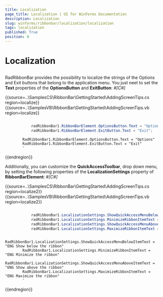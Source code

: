 ```yaml
---
title: Localization
page_title: Localization | UI for WinForms Documentation
description: Localization
slug: winforms/ribbonbar/localization/localization
tags: localization
published: True
position: 0
---
```


# Localization



## 

RadRibbonBar provides the possibility to localize the strings of the Options and Exit buttons that
          belong to the application menu. You just neet to set the __Text__ properties 
          of the __OptionsButton__ and __ExitButton__:
        #_[C#]_

	



{{source=..\SamplesCS\RibbonBar\GettingStarted\AddingScreenTips.cs region=localize}} 
{{source=..\SamplesVB\RibbonBar\GettingStarted\AddingScreenTips.vb region=localize}} 

````C#

            radRibbonBar1.RibbonBarElement.OptionsButton.Text = "Options";
            radRibbonBar1.RibbonBarElement.ExitButton.Text = "Exit";
````
````VB.NET
        RadRibbonBar1.RibbonBarElement.OptionsButton.Text = "Options"
        RadRibbonBar1.RibbonBarElement.ExitButton.Text = "Exit"
        '
````

{{endregion}} 




Additionally, you can customize the __QuickAccessToolbar__, drop down menu, by setting the
          following properties of the __LocalizationSettings__ property of __RibbonBarElement__:
        #_[C#]_

	



{{source=..\SamplesCS\RibbonBar\GettingStarted\AddingScreenTips.cs region=localize2}} 
{{source=..\SamplesVB\RibbonBar\GettingStarted\AddingScreenTips.vb region=localize2}} 

````C#

            radRibbonBar1.LocalizationSettings.ShowQuickAccessMenuBelowItemText = "ENG Show below the ribbon";
            radRibbonBar1.LocalizationSettings.MinimizeRibbonItemText = "ENG Minimize the ribbon";
            radRibbonBar1.LocalizationSettings.ShowQuickAccessMenuAboveItemText = "ENG Show above the ribbon";
            radRibbonBar1.LocalizationSettings.MaximizeRibbonItemText = "ENG Maximize the ribbon";
````
````VB.NET
        RadRibbonBar1.LocalizationSettings.ShowQuickAccessMenuBelowItemText = "ENG Show below the ribbon"
        RadRibbonBar1.LocalizationSettings.MinimizeRibbonItemText = "ENG Minimize the ribbon"
        RadRibbonBar1.LocalizationSettings.ShowQuickAccessMenuAboveItemText = "ENG Show above the ribbon"
        RadRibbonBar1.LocalizationSettings.MaximizeRibbonItemText = "ENG Maximize the ribbon"
        '
````

{{endregion}} 



